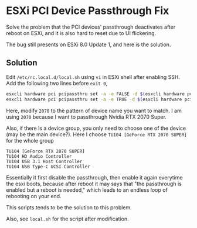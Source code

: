 # ESXi PCI Device Passthrough Fix

Solve the problem that the PCI devices' passthrough deactivates after reboot on ESXi, and it is also hard to reset due to UI flickering.

The bug still presents on ESXi 8.0 Update 1, and here is the solution.

## Solution

Edit `/etc/rc.local.d/local.sh` using `vi` in ESXi shell after enabling SSH. Add the following two lines before `exit 0`,

```bash
esxcli hardware pci pcipassthru set -a -e FALSE -d $(esxcli hardware pci list | grep 2070 -B 7 | grep Address | sed 's/\s*Address:\s*//')
esxcli hardware pci pcipassthru set -a -e TRUE -d $(esxcli hardware pci list | grep 2070 -B 7 | grep Address | sed 's/\s*Address:\s*//')
```

Here, modify `2070` to the pattern of device name you want to match. I am using `2070` because I want to passthrough Nvidia RTX 2070 Super.

Also, if there is a device group, you only need to choose one of the device (may be the main device?). Here I choose `TU104 [GeForce RTX 2070 SUPER]` for the whole group

```
TU104 [GeForce RTX 2070 SUPER]
TU104 HD Audio Controller
TU104 USB 3.1 Host Controller
TU104 USB Type-C UCSI Controller
```

Essentially it first disable the passthrough, then enable it again everytime the esxi boots, because after reboot it may says that "the passthrough is enabled but a reboot is needed," which leads to an endless loop of rebooting on your end.

This scripts tends to be the solution to this problem.

Also, see `local.sh` for the script after modification.

